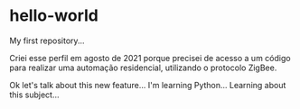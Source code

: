 # hello-world
My first repository...

Criei esse perfil em agosto de 2021 porque precisei de acesso a um código para realizar uma automação residencial, utilizando o protocolo ZigBee.

Ok let's talk about this new feature...
I'm learning Python...
Learning about this subject...

